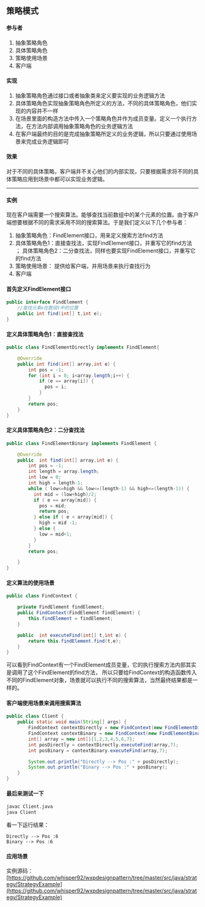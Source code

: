 ## 策略模式

#### 参与者

1. 抽象策略角色
2. 具体策略角色
3. 策略使用场景
4. 客户端

#### 实现

1. 抽象策略角色通过接口或者抽象类来定义要实现的业务逻辑方法
2. 具体策略角色实现抽象策略角色所定义的方法，不同的具体策略角色，他们实现的内容并不一样
3. 在场景里面的构造方法中传入一个策略角色并作为成员变量。定义一个执行方法，在方法内部调用抽象策略角色的业务逻辑方法
4. 在客户端最终的目的是完成抽象策略所定义的业务逻辑，所以只要通过使用场景来完成业务逻辑即可

#### 效果

对于不同的具体策略，客户端并不关心他们的内部实现，只要根据需求将不同的具体策略应用到场景中都可以实现业务逻辑。

- - -

#### 实例

现在客户端需要一个搜索算法。能够查找当前数组中的某个元素的位置。由于客户端想要根据不同的需求采用不同的搜索算法。于是我们定义以下几个参与者：

1. 抽象策略角色：FindElement接口，用来定义搜索方法find方法
2. 具体策略角色1：直接查找法，实现FindElement接口，并重写它的find方法 ； 具体策略角色2：二分查找法，同样也要实现FindElement接口，并重写它的find方法
3. 策略使用场景： 提供给客户端，并用场景来执行查找行为
4. 客户端

#### 首先定义FindElement接口

```java
public interface FindElement {
    //查找元素e在数组t中的位置
    public int find(int[] t,int e);
}
```

#### 定义具体策略角色1：直接查找法

```java
public class FindElementDirectly implements FindElement{

    @Override
    public int find(int[] array,int e) {
        int pos = -1;
        for (int i = 0; i<array.length;i++) {
            if (e == array[i]) {
              pos = i;
            }
        }
        return pos;
    }
}

```

#### 定义具体策略角色2：二分查找法

```java
public class FindElementBinary implements FindElement {

    @Override
    public  int find(int[] array,int e) {
        int pos = -1;
        int length = array.length;
        int low = 0;
        int high = length-1;
        while ( low<=high && low<=(length-1) && high<=(length-1)) {
          int mid = (low+high)/2;
          if ( e == array[mid]) {
            pos = mid;
            return pos;
          } else if ( e < array[mid]) {
            high = mid -1;
          } else {
            low = mid+1;
          }
        }
        return pos;

    }
}

```

#### 定义算法的使用场景

```java
public class FindContext {

    private FindElement findElement;
    public FindContext(FindElement findElement) {
        this.findElement = findElement;
    }

    public  int executeFind(int[] t,int e) {
        return this.findElement.find(t,e);
    }
}
```

可以看到FindContext有一个FindElement成员变量，它的执行搜索方法内部其实是调用了这个FindElement的find方法，
所以只要给FindContext的构造函数传入不同的FindElement对象，场景就可以执行不同的搜索算法，当然最终结果都是一样的。

#### 客户端使用场景来调用搜索算法

```java
public class Client {
    public static void main(String[] args) {
        FindContext contextDirectly = new FindContext(new FindElementDirectly());
        FindContext contextBinary = new FindContext(new FindElementBinary());
        int[] array = new int[]{1,2,3,4,5,6,7};
        int posDirectly = contextDirectly.executeFind(array,7);
        int posBinary = contextBinary.executeFind(array,7);

        System.out.println("Directly --> Pos :" + posDirectly);
        System.out.println("Binary --> Pos :" + posBinary);
    }
}
```

#### 最后来测试一下

```bash
javac Client.java
java Client
```

看一下运行结果：

```
Directly --> Pos :6
Binary --> Pos :6
```

#### 应用场景


实例源码：[https://github.com/whisper92/wxpdesignpattern/tree/master/src/java/strategy/StrategyExample](https://github.com/whisper92/wxpdesignpattern/tree/master/src/java/strategy/StrategyExample)
